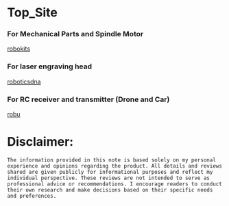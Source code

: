
# Top_Site



### For Mechanical Parts and Spindle Motor 

[robokits](https://robokits.co.in)


### For laser engraving head

[roboticsdna](https://roboticsdna.in)


### For RC receiver and transmitter (Drone and Car)

[robu](https://robu.in )




# Disclaimer:
```
The information provided in this note is based solely on my personal experience and opinions regarding the product. All details and reviews shared are given publicly for informational purposes and reflect my individual perspective. These reviews are not intended to serve as professional advice or recommendations. I encourage readers to conduct their own research and make decisions based on their specific needs and preferences.
```
